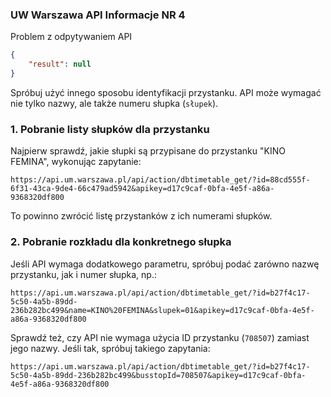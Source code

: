 ### UW Warszawa API Informacje NR 4


Problem z odpytywaniem API

```json
{
    "result": null
}
```


Spróbuj użyć innego sposobu identyfikacji przystanku. API może wymagać nie tylko nazwy, ale także numeru słupka (`słupek`).

### **1. Pobranie listy słupków dla przystanku**
Najpierw sprawdź, jakie słupki są przypisane do przystanku "KINO FEMINA", wykonując zapytanie:

```
https://api.um.warszawa.pl/api/action/dbtimetable_get/?id=88cd555f-6f31-43ca-9de4-66c479ad5942&apikey=d17c9caf-0bfa-4e5f-a86a-9368320df800
```

To powinno zwrócić listę przystanków z ich numerami słupków.

### **2. Pobranie rozkładu dla konkretnego słupka**
Jeśli API wymaga dodatkowego parametru, spróbuj podać zarówno nazwę przystanku, jak i numer słupka, np.:

```
https://api.um.warszawa.pl/api/action/dbtimetable_get/?id=b27f4c17-5c50-4a5b-89dd-236b282bc499&name=KINO%20FEMINA&slupek=01&apikey=d17c9caf-0bfa-4e5f-a86a-9368320df800
```

Sprawdź też, czy API nie wymaga użycia ID przystanku (`708507`) zamiast jego nazwy. Jeśli tak, spróbuj takiego zapytania:

```
https://api.um.warszawa.pl/api/action/dbtimetable_get/?id=b27f4c17-5c50-4a5b-89dd-236b282bc499&busstopId=708507&apikey=d17c9caf-0bfa-4e5f-a86a-9368320df800
```
